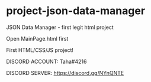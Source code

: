 # project-json-data-manager
 JSON Data Manager - first legit html project
 
Open MainPage.html first

First HTML/CSS/JS project!

DISCORD ACCOUNT: Taha#4216

DISCORD SERVER: https://discord.gg/NYnQNTE